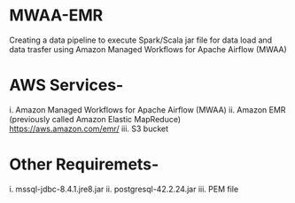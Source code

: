 # MWAA-EMR
Creating a data pipeline to execute Spark/Scala jar file for data load and data trasfer using Amazon Managed Workflows for Apache Airflow (MWAA) 

# AWS Services- 
i. Amazon Managed Workflows for Apache Airflow (MWAA)
ii. Amazon EMR (previously called Amazon Elastic MapReduce) https://aws.amazon.com/emr/
iii. S3 bucket 

# Other Requiremets-
i. mssql-jdbc-8.4.1.jre8.jar
ii. postgresql-42.2.24.jar
iii. PEM file
